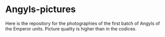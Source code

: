 # Angyls-pictures
Here is the repository for the photographies of the first batch of Angyls of the Emperor units. Picture quality is higher than in the codices.  
